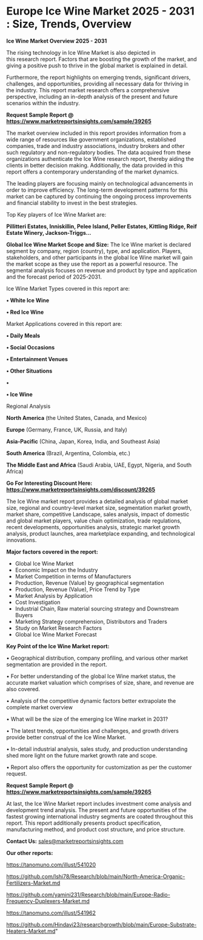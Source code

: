 # Europe Ice Wine Market 2025 - 2031 : Size, Trends, Overview

<Strong> Ice Wine Market Overview 2025 - 2031</strong>

The rising technology in Ice Wine Market is also depicted in this research report. Factors that are boosting the growth of the market, and giving a positive push to thrive in the global market is explained in detail.

Furthermore, the report highlights on emerging trends, significant drivers, challenges, and opportunities, providing all necessary data for thriving in the industry. This report market research offers a comprehensive perspective, including an in-depth analysis of the present and future scenarios within the industry.

<strong>Request Sample Report @ <a href=https://www.marketreportsinsights.com/sample/39265>https://www.marketreportsinsights.com/sample/39265</a></strong>

The market overview included in this report provides information from a wide range of resources like government organizations, established companies, trade and industry associations, industry brokers and other such regulatory and non-regulatory bodies. The data acquired from these organizations authenticate the Ice Wine research report, thereby aiding the clients in better decision making. Additionally, the data provided in this report offers a contemporary understanding of the market dynamics.

The leading players are focusing mainly on technological advancements in order to improve efficiency. The long-term development patterns for this market can be captured by continuing the ongoing process improvements and financial stability to invest in the best strategies.

Top Key players of Ice Wine Market are:

<strong>Pillitteri Estates, Inniskillin, Pelee Island, Peller Estates, Kittling Ridge, Reif Estate Winery, Jackson-Triggs...</strong>

<strong><b>Global Ice Wine Market Scope and Size:</b></strong>
The Ice Wine market is declared segment by company, region (country), type, and application. Players, stakeholders, and other participants in the global Ice Wine market will gain the market scope as they use the report as a powerful resource. The segmental analysis focuses on revenue and product by type and application and the forecast period of 2025-2031.

Ice Wine Market Types covered in this report are:

<strong>•  White Ice Wine

•  Red Ice Wine</strong>

Market Applications covered in this report are:

<strong>•  Daily Meals

•  Social Occasions

•  Entertainment Venues

•  Other Situations

•  

•  Ice Wine</strong> 

Regional Analysis

<strong>North America</strong> (the United States, Canada, and Mexico)

<strong>Europe</strong> (Germany, France, UK, Russia, and Italy)

<strong>Asia-Pacific</strong> (China, Japan, Korea, India, and Southeast Asia)

<strong>South America</strong> (Brazil, Argentina, Colombia, etc.)

<strong>The Middle East and Africa</strong> (Saudi Arabia, UAE, Egypt, Nigeria, and South Africa)

<strong>Go For Interesting Discount Here: <a href=https://www.marketreportsinsights.com/discount/39265>https://www.marketreportsinsights.com/discount/39265</a></strong>

The Ice Wine market report provides a detailed analysis of global market size, regional and country-level market size, segmentation market growth, market share, competitive Landscape, sales analysis, impact of domestic and global market players, value chain optimization, trade regulations, recent developments, opportunities analysis, strategic market growth analysis, product launches, area marketplace expanding, and technological innovations.

<strong><b>Major factors covered in the report:</b></strong>
<ul>
  <li>Global Ice Wine Market </li>
  <li>Economic Impact on the Industry</li>
  <li>Market Competition in terms of Manufacturers</li>
  <li>Production, Revenue (Value) by geographical segmentation</li>
  <li>Production, Revenue (Value), Price Trend by Type</li>
  <li>Market Analysis by Application</li>
  <li>Cost Investigation</li>
  <li>Industrial Chain, Raw material sourcing strategy and Downstream Buyers</li>
  <li>Marketing Strategy comprehension, Distributors and Traders</li>
  <li>Study on Market Research Factors</li>
  <li>Global Ice Wine Market Forecast</li>
</ul>

<strong><b>Key Point of the Ice Wine Market report:</b></strong>

• Geographical distribution, company profiling, and various other market segmentation are provided in the report.

• For better understanding of the global Ice Wine market status, the accurate market valuation which comprises of size, share, and revenue are also covered.

• Analysis of the competitive dynamic factors better extrapolate the complete market overview

• What will be the size of the emerging Ice Wine market in 2031?

• The latest trends, opportunities and challenges, and growth drivers provide better construal of the Ice Wine Market.

• In-detail industrial analysis, sales study, and production understanding shed more light on the future market growth rate and scope.

• Report also offers the opportunity for customization as per the customer request.

<strong>Request Sample Report @ <a href=https://www.marketreportsinsights.com/sample/39265>https://www.marketreportsinsights.com/sample/39265</a></strong>

At last, the Ice Wine Market report includes investment come analysis and development trend analysis. The present and future opportunities of the fastest growing international industry segments are coated throughout this report. This report additionally presents product specification, manufacturing method, and product cost structure, and price structure.

<strong>Contact Us:</strong>
sales@marketreportsinsights.com

<strong>Our other reports:</strong>

<a href=https://tanomuno.com/illust/541020>https://tanomuno.com/illust/541020</a>

<a href=https://github.com/Ishi78/Research/blob/main/North-America-Organic-Fertilizers-Market.md>https://github.com/Ishi78/Research/blob/main/North-America-Organic-Fertilizers-Market.md</a>

<a href=https://github.com/yamini231/Research/blob/main/Europe-Radio-Frequency-Duplexers-Market.md>https://github.com/yamini231/Research/blob/main/Europe-Radio-Frequency-Duplexers-Market.md</a>

<a href=https://tanomuno.com/illust/541962>https://tanomuno.com/illust/541962</a>

<a href=https://github.com/Hindavi23/researchgrowth/blob/main/Europe-Substrate-Heaters-Market.md>https://github.com/Hindavi23/researchgrowth/blob/main/Europe-Substrate-Heaters-Market.md</a>"
